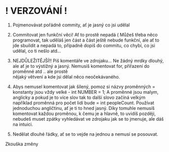# ! VERZOVÁNÍ !

1) Pojmenovávat pořádně commity, ať je jasný co jsi udělal

2) Commitovat jen funkční věci! Ať to prostě nepadá ( Můžeš třeba něco programovat, tak uděláš jen část a část ještě nebude funkční, ale ať to jde sbuildit a nepadá to,
   případně dopiš do commitu, co chybí, co jsi udělal, co ti nešlo atd...
   
3) NEJDŮLEŽITĚJŠÍ!! Piš komentáře ve zdrojaku... Ne žádný mrdky dlouhý, ale ať je to výstižný a jasný. Nemusíš komentovat for, přiřazení do proměnné atd .. ale prostě  
   nějaký větvení a kde jsi dělal něco neočekávaného.
   
4) Abys nemusel komentovat jak šílený, pomoz si názvy proměnných = konstanty jsou vždy velké - int NUMBER = 1; A proměnné jsou malym, anglicky a pokud je to více slov
   tak to další slovo začíná velkým například proměnná pro počet lidí bude = int peopleCount. Používat jednoduchou angličtinu, ať je ti to hned jasný. Díky tomuhle 
   nemusíš komentovat každou proměnou, k čemu je a hlavně, to uvidíš později, nebudeš muset zpátky vyhledávat ve zdrojaku jak se to jmenuje, ale dáš na intuici.
   
5) Nedělat dlouhé řádky, ať se to vejde na jednou a nemusí se posouvat.



Zkouška změny